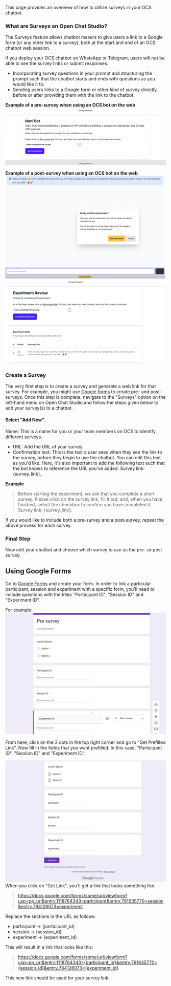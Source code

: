 This page provides an overview of how to utilize surveys in your OCS chatbot.

### What are Surveys on Open Chat Studio?

The Surveys feature allows chatbot makers to give users a link to a Google form (or any other link to a survey), both at the start and end of an OCS chatbot web session. 

If you deploy your OCS chatbot on WhatsApp or Telegram, users will not be able to see the survey links or submit responses.

- Incorporating survey questions in your prompt and structuring the prompt such that the chatbot starts and ends with questions as you would like it to. 
- Sending users links to a Google form or other kind of survey directly, before or after providing them with the link to the chatbot. 



**Example of a pre-survey when using an OCS bot on the web**
![image](../assets/images/survey1.png)


**Example of a post-survey when using an OCS bot on the web**
![image](../assets/images/survey2.png)
![image](../assets/images/survey3.png)

### Create a Survey

The very first step is to create a survey and generate a web link for that survey. For example, you might use [Google forms](#using-google-forms) to create pre- and post-surveys. Once this step is complete, navigate to the "Surveys" option on the left-hand menu on Open Chat Studio and follow the steps given below to add your survey(s) to a chatbot. 

#### Select "Add New". 

Name: This is a name for you or your team members on OCS to identify different surveys.
- URL: Add the URL of your survey. 
- Confirmation text: This is the text a user sees when they see the link to the survey, before they begin to use the chatbot. You can edit this text as you'd like. Here, it's also important to add the following text such that the bot knows to reference the URL you've added: Survey link: {survey_link}. 

**Example**
> Before starting the experiment, we ask that you complete a short survey. Please click on the survey link, fill it out, and, when you have finished, select the checkbox to confirm you have completed it. Survey link: {survey_link}. 

If you would like to include both a pre-survey and a post-survey, repeat the above process for each survey.

### Final Step

Now edit your chatbot and choose which survey to use as the pre- or post survey.



## Using Google Forms
Go to [Google Forms][google_forms] and create your form. In order to link a particular participant, session and experiment with a specific form, you'll need to include questions with the titles "Participant ID", "Session ID" and "Experiment ID".

For example:
![image](../assets/images/survey6.png)

From here, click on the 3 dots in the top right corner and go to "Get Prefilled Link". Now fill in the fields that you want prefilled. In this case, "Participant ID", "Session ID" and "Experiment ID".

![image](../assets/images/survey7.png)
When you click on "Get Link", you'll get a link that looks something like:

> https://docs.google.com/forms/some/uri/viewform?usp=pp_url&entry.1118764343=participant&entry.791635770=session&entry.784126073=experiment

Replace the sections in the URL as follows:

- participant -> {participant_id}
- session -> {session_id}
- experiment -> {experiment_id}

This will result in a link that looks like this:

> https://docs.google.com/forms/some/uri/viewform?usp=pp_url&entry.1118764343={participant_id}&entry.791635770={session_id}&entry.784126073={experiment_id}


This new link should be used for your survey link.


[google_forms]: https://docs.google.com/forms